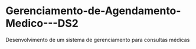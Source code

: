 # Gerenciamento-de-Agendamento-Medico---DS2
Desenvolvimento de um sistema de gerenciamento para consultas médicas 
